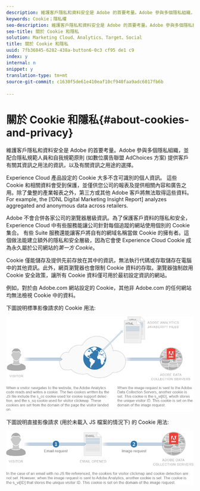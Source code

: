 ```yaml
---
description: 維護客戶隱私和資料安全是 Adobe 的首要考量。Adobe 參與多個隱私組織，並配合隱私規範人員和自我規範原則 (如數位廣告聯盟 AdChoices 方案) 提供客戶有關其資訊之用法的資訊，以及有關資訊之用途的選擇。
keywords: Cookie；隱私權
seo-description: 維護客戶隱私和資料安全是 Adobe 的首要考量。Adobe 參與多個隱私組織，並配合隱私規範人員和自我規範原則 (如數位廣告聯盟 AdChoices 方案) 提供客戶有關其資訊之用法的資訊，以及有關資訊之用途的選擇。
seo-title: 關於 Cookie 和隱私
solution: Marketing Cloud、Analytics、Target、Social
title: 關於 Cookie 和隱私
uuid: 7fb36845-6282-438a-button6-0c3 cf95 de1 c9
index: y
internal: n
snippet: y
translation-type: tm+mt
source-git-commit: c1630f5de61e410eaf10cf940faa9adc6017fb6b

---
```



# 關於 Cookie 和隱私{#about-cookies-and-privacy}

維護客戶隱私和資料安全是 Adobe 的首要考量。Adobe 參與多個隱私組織，並配合隱私規範人員和自我規範原則 (如數位廣告聯盟 AdChoices 方案) 提供客戶有關其資訊之用法的資訊，以及有關資訊之用途的選擇。

Experience Cloud 產品設定的 Cookie 大多不含可識別的個人資訊。 這些 Cookie 和相關資料會受到保護，並僅供您公司的報表及提供相關內容和廣告之用。除了彙整的產業報表之外，第三方或其他 Adobe 客戶將無法取得這些資料。For example, the [!DNL Digital Marketing Insight Report] analyzes aggregated and anonymous data across retailers.

Adobe 不會合併各家公司的瀏覽器層級資訊。為了保護客戶資料的隱私和安全，Experience Cloud 中有些服務能讓公司針對每個追蹤的網站使用個別的 Cookie 集合。 有些 Suite 服務還能讓客戶將自有的網域名稱當做 Cookie 的擁有者。這個做法能建立額外的隱私和安全層級，因為它會使 Experience Cloud Cookie 成為永久屬於公司網站的&#x200B;*第一方 Cookie*。

Cookie 僅能儲存及提供先前存放在其中的資訊，無法執行代碼或存取儲存在電腦中的其他資訊。此外，網頁瀏覽器也會限制 Cookie 資料的存取。瀏覽器強制啟用 Cookie 安全政策，讓所有 Cookie 資料僅可用於最初設定資訊的網站。

例如，對於由 Adobe.com 網站設定的 Cookie，其他非 Adobe.com 的任何網站均無法檢視 Cookie 中的資料。

下圖說明標準影像請求的 Cookie 用法:

![](assets/CookiesProcessGraphic-01.png)

下圖說明直接影像請求 (用於未載入 JS 檔案的情況下) 的 Cookie 用法:

![](assets/CookiesProcessGraphic2.png)

